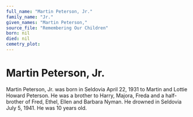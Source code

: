 ```yaml
---
full_name: "Martin Peterson, Jr."
family_name: "Jr."
given_names: "Martin Peterson,"
source_file: "Remembering Our Children"
born: nil
died: nil
cemetry_plot: 
---
```

# Martin Peterson, Jr.

Martin Peterson, Jr. was born in Seldovia April 22, 1931 to Martin and
Lottie Howard Peterson. He was a brother to Harry, Majora, Freda and a
half-brother of Fred, Ethel, Ellen and Barbara Nyman. He drowned in
Seldovia July 5, 1941. He was 10 years old.

